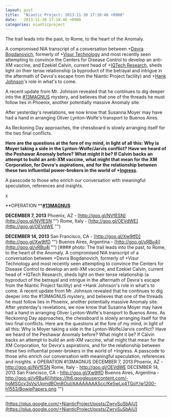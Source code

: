 ```yaml
---
layout: post
title:  "Niantic Project: 2013-11-30 17:10:46 +0900"
date:   2013-11-30 17:10:46 +0900
categories: nianticproject
---
```

The trail leads into the past, to Rome, to the heart of the Anomaly.

A compromised NIA transcript of a conversation between +[Devra Bogdanovich](https://plus.google.com/102598577258553073047 ""), formerly of +[Visur Technology](https://plus.google.com/115880454950193571355 "") and most recently seen attempting to convince the Centers for Disease Control to develop an anti-XM vaccine, and Ezekiel Calvin, current head of +[IQTech Research](https://plus.google.com/108020987035258478791 ""), sheds light on their tense relationship (a byproduct of the betrayal and intrigue in the aftermath of Devra's escape from the Niantic Project facility) and +[Hank Johnson](https://plus.google.com/117792105926525258257 "")'s role in what's to come.

A recent update from Mr. Johnson revealed that he continues to dig deeper into the [#13MAGNUS](https://plus.google.com/s/%2313MAGNUS "") mystery, and believes that one of the threads he must follow lies in Phoenix, another potentially massive Anomaly site.

After yesterday's revelations, we now know that Susanna Moyer may have had a hand in arranging Oliver Lynton-Wolfe's transport to Buenos Aires.

As Reckoning Day approaches, the chessboard is slowly arranging itself for the two final conflicts.

**Here are the questions at the fore of my mind, in light of all this: Why is Moyer taking a side in the Lynton-Wolfe/Jarvis conflict? Have we heard of the Peshawar Anomaly before? What might it be? If Calvin backs an attempt to build an anti-XM vaccine, what might that mean for the XM Corporation, for Devra's aspirations, and for the relationship between these two influential power-brokers in the world of ****+[Ingress](https://plus.google.com/103320655754019011706 "")****.**

A passcode to those who enrich our conversation with meaningful speculation, references and insights.

x

**OPERATION ****[#13MAGNUS](https://plus.google.com/s/%2313MAGNUS "")**

**DECEMBER 7, 2013**
Phoenix, AZ - [http://goo.gl/NVfESN](http://goo.gl/NVfESN "")
Rome, Italy - [http://goo.gl/OEVdWE](http://goo.gl/OEVdWE "")

**DECEMBER 14, 2013**
San Francisco, CA - [http://goo.gl/Xw9tfD](http://goo.gl/Xw9tfD "")
Buenos Aires, Argentina - [http://goo.gl/vRBu4j](http://goo.gl/vRBu4j "")
[#### photo: The trail leads into the past, to Rome, to the heart of the Anomaly.
A compromised NIA transcript of a conversation between +Devra Bogdanovich, formerly of +Visur Technology and most recently seen attempting to convince the Centers for Disease Control to develop an anti-XM vaccine, and Ezekiel Calvin, current head of +IQTech Research, sheds light on their tense relationship (a byproduct of the betrayal and intrigue in the aftermath of Devra's escape from the Niantic Project facility) and +Hank Johnson's role in what's to come.
A recent update from Mr. Johnson revealed that he continues to dig deeper into the #13MAGNUS mystery, and believes that one of the threads he must follow lies in Phoenix, another potentially massive Anomaly site.
After yesterday's revelations, we now know that Susanna Moyer may have had a hand in arranging Oliver Lynton-Wolfe's transport to Buenos Aires.
As Reckoning Day approaches, the chessboard is slowly arranging itself for the two final conflicts.
Here are the questions at the fore of my mind, in light of all this: Why is Moyer taking a side in the Lynton-Wolfe/Jarvis conflict? Have we heard of the Peshawar Anomaly before? What might it be? If Calvin backs an attempt to build an anti-XM vaccine, what might that mean for the XM Corporation, for Devra's aspirations, and for the relationship between these two influential power-brokers in the world of +Ingress.
A passcode to those who enrich our conversation with meaningful speculation, references and insights.
x
OPERATION #13MAGNUS
DECEMBER 7, 2013
Phoenix, AZ - http://goo.gl/NVfESN
Rome, Italy - http://goo.gl/OEVdWE
DECEMBER 14, 2013
San Francisco, CA - http://goo.gl/Xw9tfD
Buenos Aires, Argentina - http://goo.gl/vRBu4j](https://lh6.googleusercontent.com/-hgMSGcv3sVs/UpmdBOm8OuI/AAAAAAAAScc/Ke5wLp4TGoY/w1200-h1553/BowiePapers.png "")
- - -
[https://plus.google.com/+NianticProject/posts/ZwrvSuSbAiU](https://plus.google.com/+NianticProject/posts/ZwrvSuSbAiU)
